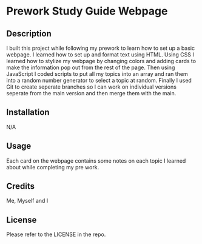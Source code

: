 # Prework Study Guide Webpage

## Description

I built this project while following my prework to learn how to set up a basic webpage. I learned how to set up and format text using HTML. Using CSS I learned how to stylize my webpage by changing colors and adding cards to make the information pop out from the rest of the page. Then using JavaScript I coded scripts to put all my topics into an array and ran them into a random number generator to select a topic at random. Finally I used Git to create seperate branches so I can work on individual versions seperate from the main version and then merge them with the main.

## Installation

N/A

## Usage

Each card on the webpage contains some notes on each topic I learned about while completing my pre work.

## Credits

Me, Myself and I

## License

Please refer to the LICENSE in the repo.

